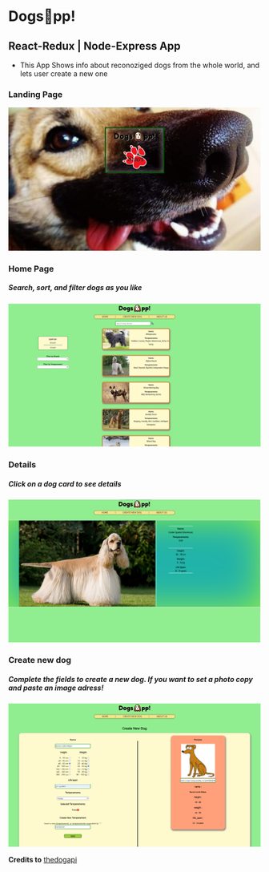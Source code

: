 # Dogs:dog:pp!

## React-Redux | Node-Express App

- This App Shows info about reconoziged dogs from the whole world, and lets user create a new one

### Landing Page
<img src="./landing.png" />


### Home Page
##### Search, sort, and filter dogs as you like 
<img src="./home.png" />

### Details
##### Click on a dog card to see details 
<img src="./details.png" />

### Create new dog
##### Complete the fields to create a new dog. If you want to set a photo copy and paste an image adress!  
<img src="./create.png" />



__Credits to__ <a href="https://api.thedogapi.com" target="_blank">thedogapi</a>

